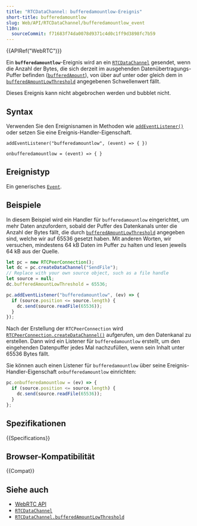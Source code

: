 ```yaml
---
title: "RTCDataChannel: bufferedamountlow-Ereignis"
short-title: bufferedamountlow
slug: Web/API/RTCDataChannel/bufferedamountlow_event
l10n:
  sourceCommit: f71683f74da0078d9371c4d0c1ff9d3898fc7b59
---
```


{{APIRef("WebRTC")}}

Ein **`bufferedamountlow`**-Ereignis wird an ein [`RTCDataChannel`](/de/docs/Web/API/RTCDataChannel) gesendet, wenn die Anzahl der Bytes, die sich derzeit im ausgehenden Datenübertragungs-Puffer befinden ([`bufferedAmount`](/de/docs/Web/API/RTCDataChannel/bufferedAmount)), von über auf unter oder gleich dem in [`bufferedAmountLowThreshold`](/de/docs/Web/API/RTCDataChannel/bufferedAmountLowThreshold) angegebenen Schwellenwert fällt.

Dieses Ereignis kann nicht abgebrochen werden und bubblet nicht.

## Syntax

Verwenden Sie den Ereignisnamen in Methoden wie [`addEventListener()`](/de/docs/Web/API/EventTarget/addEventListener) oder setzen Sie eine Ereignis-Handler-Eigenschaft.

```js-nolint
addEventListener("bufferedamountlow", (event) => { })

onbufferedamountlow = (event) => { }
```

## Ereignistyp

Ein generisches [`Event`](/de/docs/Web/API/Event).

## Beispiele

In diesem Beispiel wird ein Handler für `bufferedamountlow` eingerichtet, um mehr Daten anzufordern, sobald der Puffer des Datenkanals unter die Anzahl der Bytes fällt, die durch [`bufferedAmountLowThreshold`](/de/docs/Web/API/RTCDataChannel/bufferedAmountLowThreshold) angegeben sind, welche wir auf 65536 gesetzt haben. Mit anderen Worten, wir versuchen, mindestens 64 kB Daten im Puffer zu halten und lesen jeweils 64 kB aus der Quelle.

```js
let pc = new RTCPeerConnection();
let dc = pc.createDataChannel("SendFile");
// Replace with your own source object, such as a file handle
let source = null;
dc.bufferedAmountLowThreshold = 65536;

pc.addEventListener("bufferedamountlow", (ev) => {
  if (source.position <= source.length) {
    dc.send(source.readFile(65536));
  }
});
```

Nach der Erstellung der `RTCPeerConnection` wird [`RTCPeerConnection.createDataChannel()`](/de/docs/Web/API/RTCPeerConnection/createDataChannel) aufgerufen, um den Datenkanal zu erstellen. Dann wird ein Listener für `bufferedamountlow` erstellt, um den eingehenden Datenpuffer jedes Mal nachzufüllen, wenn sein Inhalt unter 65536 Bytes fällt.

Sie können auch einen Listener für `bufferedamountlow` über seine Ereignis-Handler-Eigenschaft `onbufferedamountlow` einrichten:

```js
pc.onbufferedamountlow = (ev) => {
  if (source.position <= source.length) {
    dc.send(source.readFile(65536));
  }
};
```

## Spezifikationen

{{Specifications}}

## Browser-Kompatibilität

{{Compat}}

## Siehe auch

- [WebRTC API](/de/docs/Web/API/WebRTC_API)
- [`RTCDataChannel`](/de/docs/Web/API/RTCDataChannel)
- [`RTCDataChannel.bufferedAmountLowThreshold`](/de/docs/Web/API/RTCDataChannel/bufferedAmountLowThreshold)
